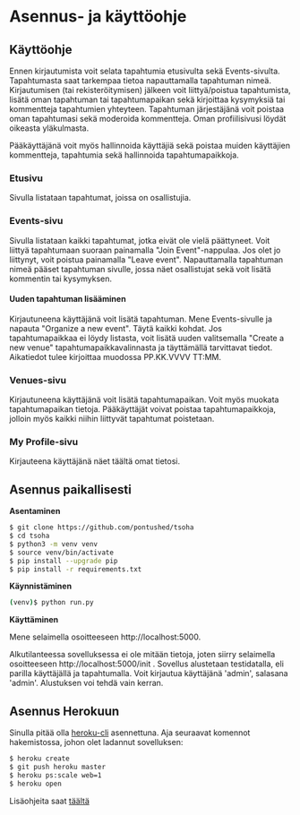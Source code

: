 # Asennus- ja käyttöohje

## Käyttöohje

Ennen kirjautumista voit selata tapahtumia etusivulta sekä Events-sivulta. Tapahtumasta saat tarkempaa tietoa napauttamalla tapahtuman nimeä.
Kirjautumisen (tai rekisteröitymisen) jälkeen voit liittyä/poistua tapahtumista, lisätä oman tapahtuman tai tapahtumapaikan sekä kirjoittaa kysymyksiä tai kommentteja tapahtumien yhteyteen. Tapahtuman järjestäjänä voit poistaa oman tapahtumasi sekä moderoida kommentteja. Oman profiilisivusi löydät oikeasta yläkulmasta.

Pääkäyttäjänä voit myös hallinnoida käyttäjiä sekä poistaa muiden käyttäjien kommentteja, tapahtumia sekä hallinnoida tapahtumapaikkoja.

### Etusivu
Sivulla listataan tapahtumat, joissa on osallistujia.

### Events-sivu
Sivulla listataan kaikki tapahtumat, jotka eivät ole vielä päättyneet. Voit liittyä tapahtumaan suoraan painamalla "Join Event"-nappulaa. Jos olet jo liittynyt, voit poistua painamalla "Leave event". Napauttamalla tapahtuman nimeä pääset tapahtuman sivulle, jossa näet osallistujat sekä voit lisätä kommentin tai kysymyksen.

#### Uuden tapahtuman lisääminen

Kirjautuneena käyttäjänä voit lisätä tapahtuman. Mene Events-sivulle ja napauta "Organize a new event".
Täytä kaikki kohdat. Jos tapahtumapaikkaa ei löydy listasta, voit lisätä uuden valitsemalla "Create a new venue" tapahtumapaikkavalinnasta ja täyttämällä tarvittavat tiedot.
Aikatiedot tulee kirjoittaa muodossa PP.KK.VVVV TT:MM.

### Venues-sivu

Kirjautuneena käyttäjänä voit lisätä tapahtumapaikan. Voit myös muokata tapahtumapaikan tietoja. Pääkäyttäjät voivat poistaa tapahtumapaikkoja, jolloin myös kaikki niihin liittyvät tapahtumat poistetaan.

### My Profile-sivu

Kirjauteena käyttäjänä näet täältä omat tietosi.

## Asennus paikallisesti

**Asentaminen**

```bash
$ git clone https://github.com/pontushed/tsoha
$ cd tsoha
$ python3 -m venv venv
$ source venv/bin/activate
$ pip install --upgrade pip
$ pip install -r requirements.txt
```

**Käynnistäminen**
```bash
(venv)$ python run.py
```

**Käyttäminen**

Mene selaimella osoitteeseen http://localhost:5000.

Alkutilanteessa sovelluksessa ei ole mitään tietoja, joten siirry selaimella osoitteeseen http://localhost:5000/init . Sovellus alustetaan testidatalla, eli parilla käyttäjällä ja tapahtumalla.
Voit kirjautua käyttäjänä 'admin', salasana 'admin'. Alustuksen voi tehdä vain kerran.


## Asennus Herokuun

Sinulla pitää olla [heroku-cli](https://devcenter.heroku.com/articles/getting-started-with-python#set-up) asennettuna. Aja seuraavat komennot hakemistossa, johon olet ladannut sovelluksen:
```bash
$ heroku create
$ git push heroku master
$ heroku ps:scale web=1
$ heroku open
```

Lisäohjeita saat [täältä](https://devcenter.heroku.com/articles/getting-started-with-python)
